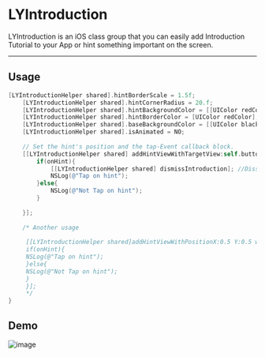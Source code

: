 # LYIntroduction
LYIntroduction is an iOS class group that you can easily add Introduction Tutorial to your App or hint something important on the screen.
***
## Usage
```objective-c
[LYIntroductionHelper shared].hintBorderScale = 1.5f;
    [LYIntroductionHelper shared].hintCornerRadius = 20.f;
    [LYIntroductionHelper shared].hintBackgroundColor = [[UIColor redColor] colorWithAlphaComponent:0.2];
    [LYIntroductionHelper shared].hintBorderColor = [UIColor redColor];
    [LYIntroductionHelper shared].baseBackgroundColor = [[UIColor blackColor] colorWithAlphaComponent:0.4];
    [LYIntroductionHelper shared].isAnimated = NO;
    
    // Set the hint's position and the tap-Event callback block.
    [[LYIntroductionHelper shared] addHintViewWithTargetView:self.button1 hintText:@"This is an introduction tutorial by LYInrtoduction. Please tap the button." showNow:YES tapOnHint:^(BOOL onHint){
        if(onHint){
            [[LYIntroductionHelper shared] dismissIntroduction]; //Dissmiss the introduction tutorial
            NSLog(@"Tap on hint");
        }else{
            NSLog(@"Not Tap on hint");
        }
        
    }];
    
    /* Another usage
     
     [[LYIntroductionHelper shared]addHintViewWithPositionX:0.5 Y:0.5 widthRatio:0.1 heightRatio:0.1 showNow:YES tapOnHint:^(BOOL onHint){
     if(onHint){
     NSLog(@"Tap on hint");
     }else{
     NSLog(@"Not Tap on hint");
     }
     }];
     */
}

```

## Demo
![image](https://github.com/RyanLeeLY/LYIntroduction/blob/master/DemoScreenShot.png)